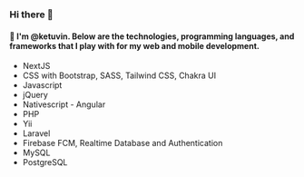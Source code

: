 ### Hi there 👋

#### 💬 I'm @ketuvin. Below are the technologies, programming languages, and frameworks that I play with for my web and mobile development.

- NextJS
- CSS with Bootstrap, SASS, Tailwind CSS, Chakra UI
- Javascript
- jQuery
- Nativescript - Angular
- PHP
- Yii
- Laravel
- Firebase FCM, Realtime Database and Authentication
- MySQL
- PostgreSQL


<!--
**ketuvin/ketuvin** is a ✨ _special_ ✨ repository because its `README.md` (this file) appears on your GitHub profile.

Here are some ideas to get you started:

- 🔭 I’m currently working on ...
- 🌱 I’m currently learning ...
- 👯 I’m looking to collaborate on ...
- 🤔 I’m looking for help with ...
- 💬 Ask me about ...
- 📫 How to reach me: ...
- 😄 Pronouns: ...
- ⚡ Fun fact: ...
-->
